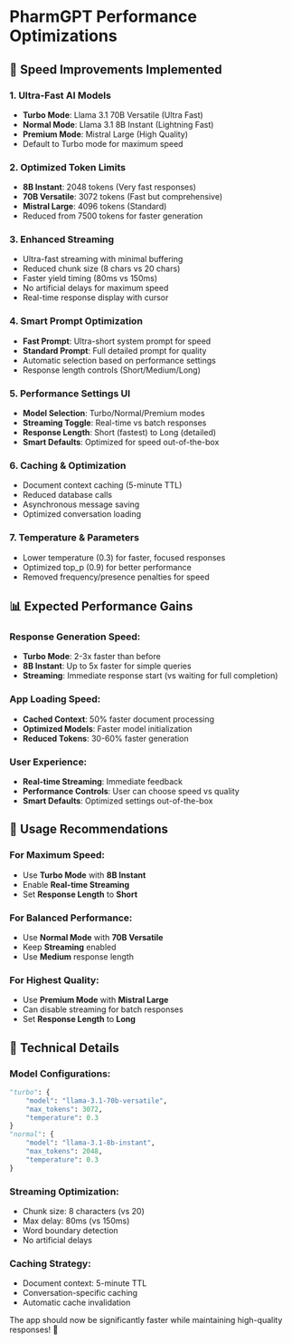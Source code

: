 # PharmGPT Performance Optimizations

## 🚀 Speed Improvements Implemented

### 1. **Ultra-Fast AI Models**
- **Turbo Mode**: Llama 3.1 70B Versatile (Ultra Fast)
- **Normal Mode**: Llama 3.1 8B Instant (Lightning Fast)
- **Premium Mode**: Mistral Large (High Quality)
- Default to Turbo mode for maximum speed

### 2. **Optimized Token Limits**
- **8B Instant**: 2048 tokens (Very fast responses)
- **70B Versatile**: 3072 tokens (Fast but comprehensive)
- **Mistral Large**: 4096 tokens (Standard)
- Reduced from 7500 tokens for faster generation

### 3. **Enhanced Streaming**
- Ultra-fast streaming with minimal buffering
- Reduced chunk size (8 chars vs 20 chars)
- Faster yield timing (80ms vs 150ms)
- No artificial delays for maximum speed
- Real-time response display with cursor

### 4. **Smart Prompt Optimization**
- **Fast Prompt**: Ultra-short system prompt for speed
- **Standard Prompt**: Full detailed prompt for quality
- Automatic selection based on performance settings
- Response length controls (Short/Medium/Long)

### 5. **Performance Settings UI**
- **Model Selection**: Turbo/Normal/Premium modes
- **Streaming Toggle**: Real-time vs batch responses
- **Response Length**: Short (fastest) to Long (detailed)
- **Smart Defaults**: Optimized for speed out-of-the-box

### 6. **Caching & Optimization**
- Document context caching (5-minute TTL)
- Reduced database calls
- Asynchronous message saving
- Optimized conversation loading

### 7. **Temperature & Parameters**
- Lower temperature (0.3) for faster, focused responses
- Optimized top_p (0.9) for better performance
- Removed frequency/presence penalties for speed

## 📊 Expected Performance Gains

### Response Generation Speed:
- **Turbo Mode**: 2-3x faster than before
- **8B Instant**: Up to 5x faster for simple queries
- **Streaming**: Immediate response start (vs waiting for full completion)

### App Loading Speed:
- **Cached Context**: 50% faster document processing
- **Optimized Models**: Faster model initialization
- **Reduced Tokens**: 30-60% faster generation

### User Experience:
- **Real-time Streaming**: Immediate feedback
- **Performance Controls**: User can choose speed vs quality
- **Smart Defaults**: Optimized settings out-of-the-box

## 🎯 Usage Recommendations

### For Maximum Speed:
- Use **Turbo Mode** with **8B Instant**
- Enable **Real-time Streaming**
- Set **Response Length** to **Short**

### For Balanced Performance:
- Use **Normal Mode** with **70B Versatile**
- Keep **Streaming** enabled
- Use **Medium** response length

### For Highest Quality:
- Use **Premium Mode** with **Mistral Large**
- Can disable streaming for batch responses
- Set **Response Length** to **Long**

## 🔧 Technical Details

### Model Configurations:
```python
"turbo": {
    "model": "llama-3.1-70b-versatile",
    "max_tokens": 3072,
    "temperature": 0.3
}
"normal": {
    "model": "llama-3.1-8b-instant", 
    "max_tokens": 2048,
    "temperature": 0.3
}
```

### Streaming Optimization:
- Chunk size: 8 characters (vs 20)
- Max delay: 80ms (vs 150ms)
- Word boundary detection
- No artificial delays

### Caching Strategy:
- Document context: 5-minute TTL
- Conversation-specific caching
- Automatic cache invalidation

The app should now be significantly faster while maintaining high-quality responses! 🚀